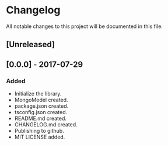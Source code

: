 # Changelog
All notable changes to this project will be documented in this file.

## [Unreleased]

## [0.0.0] - 2017-07-29
### Added
- Initialize the library.
- MongoModel created.
- package.json created.
- tsconfig.json created.
- README.md created.
- CHANGELOG.md created.
- Publishing to github.
- MIT LICENSE added.